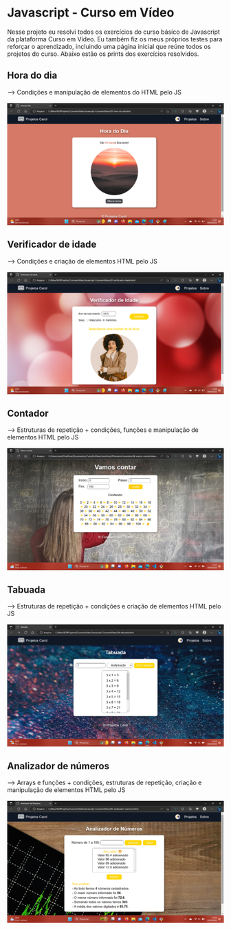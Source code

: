 # Javascript - Curso em Vídeo

Nesse projeto eu resolvi todos os exercícios do curso básico de Javascript da plataforma Curso em Vídeo. Eu também fiz os meus próprios testes para reforçar o aprendizado, incluindo uma página inicial que reúne todos os projetos do curso. Abaixo estão os prints dos exercícios resolvidos.


## Hora do dia
--> Condições e manipulação de elementos do HTML pelo JS
<br><br>
<img src="./img/projeto-hora-do-dia.png" alt="projeto-hora-do-dia">


## Verificador de idade
--> Condições e criação de elementos HTML pelo JS
<br><br>
<img src="./img/projeto-verificador-de-idade.png" alt="projeto-verificador-de-idade">


## Contador
--> Estruturas de repetição + condições, funções e manipulação de elementos HTML pelo JS
<br><br>
<img src="./img/projeto-contador.png" alt="projeto-vcontador">


## Tabuada
--> Estruturas de repetição + condições e criação de elementos HTML pelo JS
<br><br>
<img src="./img/projeto-tabuada.png" alt="projeto-tabuada">


## Analizador de números
--> Arrays e funções + condições, estruturas de repetição, criação e manipulação de elementos HTML pelo JS
<br><br>
<img src="./img/projeto-analizador-numeros.png" alt="projeto-analizador-numeros">
